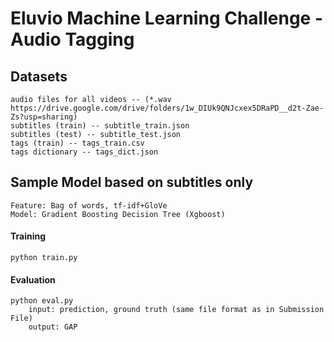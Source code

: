 # Eluvio Machine Learning Challenge - Audio Tagging

## Datasets
    
    audio files for all videos -- (*.wav https://drive.google.com/drive/folders/1w_DIUk9QNJcxex5DRaPD__d2t-Zae-Zs?usp=sharing)
    subtitles (train) -- subtitle_train.json
    subtitles (test) -- subtitle_test.json
    tags (train) -- tags_train.csv
    tags dictionary -- tags_dict.json

## Sample Model based on subtitles only
    
    Feature: Bag of words, tf-idf+GloVe 
    Model: Gradient Boosting Decision Tree (Xgboost)    

#### Training 
    
    python train.py
    
#### Evaluation

    python eval.py  
        input: prediction, ground truth (same file format as in Submission File) 
        output: GAP 
    
